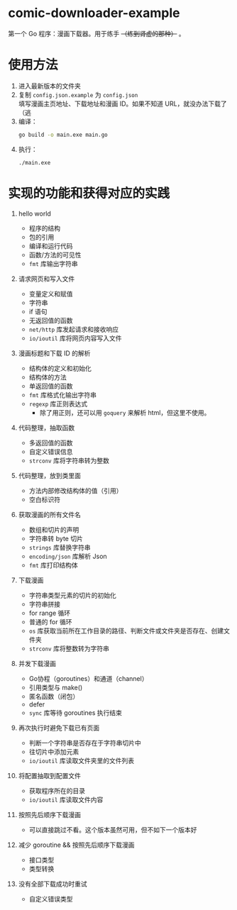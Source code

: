 # comic-downloader-example
第一个 Go 程序：漫画下载器。用于练手 ~~（练到肾虚的那种）~~ 。

# 使用方法

1. 进入最新版本的文件夹
2. 复制 `config.json.example` 为 `config.json`  
  填写漫画主页地址、下载地址和漫画 ID。如果不知道 URL，就没办法下载了（逃
3. 编译：  
   ```bash
   go build -o main.exe main.go
   ```
4. 执行：  
   ```bash
   ./main.exe
   ```

# 实现的功能和获得对应的实践

1. hello world
	+ 程序的结构
	+ 包的引用
	+ 编译和运行代码
	+ 函数/方法的可见性
	+ `fmt` 库输出字符串

2. 请求网页和写入文件
	+ 变量定义和赋值
	+ 字符串
	+ if 语句
	+ 无返回值的函数
	+ `net/http` 库发起请求和接收响应
	+ `io/ioutil` 库将网页内容写入文件

3. 漫画标题和下载 ID 的解析
	+ 结构体的定义和初始化
	+ 结构体的方法
	+ 单返回值的函数
	+ `fmt` 库格式化输出字符串
	+ `regexp` 库正则表达式  
		* 除了用正则，还可以用 `goquery` 来解析 html，但这里不使用。

4. 代码整理，抽取函数
	+ 多返回值的函数
	+ 自定义错误信息
	+ `strconv` 库将字符串转为整数

5. 代码整理，放到类里面
	+ 方法内部修改结构体的值（引用）
	+ 空白标识符

6. 获取漫画的所有文件名
	+ 数组和切片的声明
	+ 字符串转 byte 切片
	+ `strings` 库替换字符串
	+ `encoding/json` 库解析 Json
	+ `fmt` 库打印结构体

7. 下载漫画
	+ 字符串类型元素的切片的初始化
	+ 字符串拼接
	+ for range 循环
	+ 普通的 for 循环
	+ `os` 库获取当前所在工作目录的路径、判断文件或文件夹是否存在、创建文件夹
	+ `strconv` 库将整数转为字符串

8. 并发下载漫画
	+ Go协程（goroutines）和通道（channel）
	+ 引用类型与 make()
	+ 匿名函数（闭包）
	+ defer
	+ `sync` 库等待 goroutines 执行结束

9. 再次执行时避免下载已有页面
	+ 判断一个字符串是否存在于字符串切片中
	+ 往切片中添加元素
	+ `io/ioutil` 库读取文件夹里的文件列表

10. 将配置抽取到配置文件
	+ 获取程序所在的目录
	+ `io/ioutil` 库读取文件内容

11. 按照先后顺序下载漫画  
	+ 可以直接跳过不看。这个版本虽然可用，但不如下一个版本好

12. 减少 goroutine && 按照先后顺序下载漫画
	+ 接口类型
	+ 类型转换

13. 没有全部下载成功时重试
	+ 自定义错误类型

